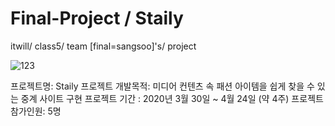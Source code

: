 # Final-Project / Staily
itwill/ class5/ team [final=sangsoo]'s/ project 

![123](https://user-images.githubusercontent.com/57205902/80329135-5153f380-887c-11ea-9170-f9b6a795eeb2.gif)


프로젝트명: Staily
프로젝트 개발목적: 미디어 컨텐츠 속 패션 아이템을 쉽게 찾을 수 있는 중계 사이트 구현
프로젝트 기간 : 2020년 3월 30일 ~ 4월 24일 (약 4주)
프로젝트 참가인원: 5명

